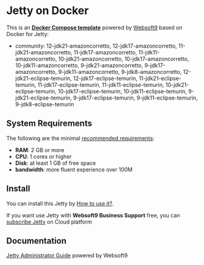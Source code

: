 # Jetty on Docker  

This is an **[Docker Compose template](https://github.com/Websoft9/docker-library)** powered by [Websoft9](https://www.websoft9.com) based on Docker for Jetty:


 - community:  12-jdk21-amazoncorretto, 12-jdk17-amazoncorretto, 11-jdk21-amazoncorretto, 11-jdk17-amazoncorretto, 11-jdk11-amazoncorretto, 10-jdk21-amazoncorretto, 10-jdk17-amazoncorretto, 10-jdk11-amazoncorretto, 9-jdk21-amazoncorretto, 9-jdk17-amazoncorretto, 9-jdk11-amazoncorretto, 9-jdk8-amazoncorretto, 12-jdk21-eclipse-temurin, 12-jdk17-eclipse-temurin, 11-jdk21-eclipse-temurin, 11-jdk17-eclipse-temurin, 11-jdk11-eclipse-temurin, 10-jdk21-eclipse-temurin, 10-jdk17-eclipse-temurin, 10-jdk11-eclipse-temurin, 9-jdk21-eclipse-temurin, 9-jdk17-eclipse-temurin, 9-jdk11-eclipse-temurin, 9-jdk8-eclipse-temurin


## System Requirements

The following are the minimal [recommended requirements](https://github.com/jetty/docker#recommended-system-requirements):

* **RAM**: 2 GB or more
* **CPU**: 1 cores or higher
* **Disk**: at least 1 GB of free space
* **bandwidth**: more fluent experience over 100M  

## Install

You can install this Jetty by [How to use it?](https://github.com/Websoft9/docker-library#how-to-use-it).   

If you want use Jetty with **Websoft9 Business Support** free, you can [subscribe Jetty](https://www.websoft9.com/apps) on Cloud platform

## Documentation

[Jetty Administrator Guide](https://support.websoft9.com/docs/jetty) powered by Websoft9